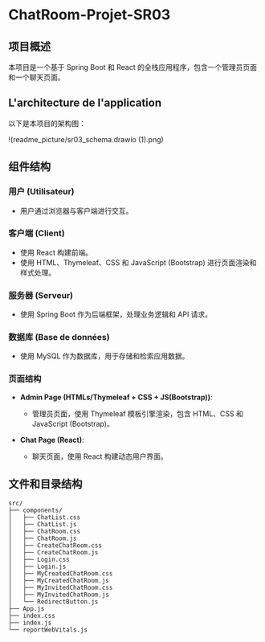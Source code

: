 # ChatRoom-Projet-SR03

## 项目概述

本项目是一个基于 Spring Boot 和 React 的全栈应用程序，包含一个管理员页面和一个聊天页面。

## L'architecture de l'application

以下是本项目的架构图：

!(readme_picture/sr03_schema.drawio (1).png)



## 组件结构

### 用户 (Utilisateur)
- 用户通过浏览器与客户端进行交互。

### 客户端 (Client)
- 使用 React 构建前端。
- 使用 HTML、Thymeleaf、CSS 和 JavaScript (Bootstrap) 进行页面渲染和样式处理。

### 服务器 (Serveur)
- 使用 Spring Boot 作为后端框架，处理业务逻辑和 API 请求。

### 数据库 (Base de données)
- 使用 MySQL 作为数据库，用于存储和检索应用数据。

### 页面结构

- **Admin Page (HTMLs/Thymeleaf + CSS + JS(Bootstrap))**:
    - 管理员页面，使用 Thymeleaf 模板引擎渲染，包含 HTML、CSS 和 JavaScript (Bootstrap)。

- **Chat Page (React)**:
    - 聊天页面，使用 React 构建动态用户界面。

## 文件和目录结构

```plaintext
src/
├── components/
│   ├── ChatList.css
│   ├── ChatList.js
│   ├── ChatRoom.css
│   ├── ChatRoom.js
│   ├── CreateChatRoom.css
│   ├── CreateChatRoom.js
│   ├── Login.css
│   ├── Login.js
│   ├── MyCreatedChatRoom.css
│   ├── MyCreatedChatRoom.js
│   ├── MyInvitedChatRoom.css
│   ├── MyInvitedChatRoom.js
│   └── RedirectButton.js
├── App.js
├── index.css
├── index.js
└── reportWebVitals.js
